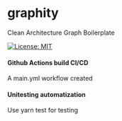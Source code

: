 # graphity

Clean Architecture Graph Boilerplate

[![License: MIT](https://img.shields.io/badge/License-MIT-brightgreen.svg)](./LICENSE)


#### Github Actions build CI/CD 

 A main.yml workflow created

#### Unitesting automatization

Use yarn test for testing 
